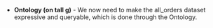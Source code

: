 * **Ontology (on tall g)** - We now need to make the all_orders dataset expressive and queryable, which is done through the Ontology.      
